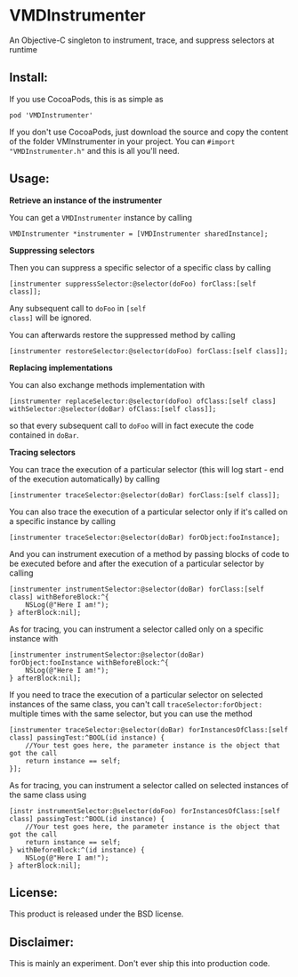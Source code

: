 VMDInstrumenter
==============

An Objective-C singleton to instrument, trace, and suppress selectors at runtime

Install:
--------------

If you use CocoaPods, this is as simple as

<code>pod 'VMDInstrumenter'</code>

If you don't use CocoaPods, just download the source and copy the content of the folder VMInstrumenter in your project. 
You can <code>#import "VMDInstrumenter.h"</code> and this is all you'll need.

Usage:
--------------

**Retrieve an instance of the instrumenter**

You can get a <code>VMDInstrumenter</code> instance by calling

```
VMDInstrumenter *instrumenter = [VMDInstrumenter sharedInstance];
```

**Suppressing selectors**

Then you can suppress a specific selector of a specific class by calling

```
[instrumenter suppressSelector:@selector(doFoo) forClass:[self class]];
```

Any subsequent call to <code>doFoo</code> in <code>[self class]</code> will be ignored.

You can afterwards restore the suppressed method by calling

```
[instrumenter restoreSelector:@selector(doFoo) forClass:[self class]];
```

**Replacing implementations**

You can also exchange methods implementation with

```
[instrumenter replaceSelector:@selector(doFoo) ofClass:[self class] withSelector:@selector(doBar) ofClass:[self class]];
```

so that every subsequent call to <code>doFoo</code> will in fact execute the code contained in <code>doBar</code>.

**Tracing selectors**

You can trace the execution of a particular selector (this will log start - end of the execution automatically) by calling

```
[instrumenter traceSelector:@selector(doBar) forClass:[self class]];
```

You can also trace the execution of a particular selector only if it's called on a specific instance by calling

```
[instrumenter traceSelector:@selector(doBar) forObject:fooInstance];
```

And you can instrument execution of a method by passing blocks of code to be executed before and after the execution of a particular selector by calling

```
[instrumenter instrumentSelector:@selector(doBar) forClass:[self class] withBeforeBlock:^{
    NSLog(@"Here I am!");
} afterBlock:nil];
```

As for tracing, you can instrument a selector called only on a specific instance with

```
[instrumenter instrumentSelector:@selector(doBar) forObject:fooInstance withBeforeBlock:^{
    NSLog(@"Here I am!");
} afterBlock:nil];
```

If you need to trace the execution of a particular selector on selected instances of the same class, you can't call <code>traceSelector:forObject:</code> multiple times with the same selector, but you can use the method

```
[instrumenter traceSelector:@selector(doBar) forInstancesOfClass:[self class] passingTest:^BOOL(id instance) {
    //Your test goes here, the parameter instance is the object that got the call
    return instance == self;
}];
```

As for tracing, you can instrument a selector called on selected instances of the same class using

```
[instr instrumentSelector:@selector(doFoo) forInstancesOfClass:[self class] passingTest:^BOOL(id instance) {
    //Your test goes here, the parameter instance is the object that got the call
    return instance == self;
} withBeforeBlock:^(id instance) {
    NSLog(@"Here I am!");
} afterBlock:nil];
```

License:
--------------
This product is released under the BSD license.

Disclaimer:
--------------
This is mainly an experiment. Don't ever ship this into production code.